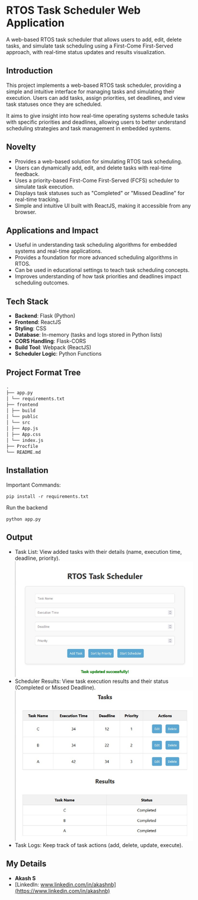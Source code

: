 # RTOS Task Scheduler Web Application

A web-based RTOS task scheduler that allows users to add, edit, delete tasks, and simulate task scheduling using a First-Come First-Served approach, with real-time status updates and results visualization.

## Introduction
This project implements a web-based RTOS task scheduler, providing a simple and intuitive interface for managing tasks and simulating their execution. Users can add tasks, assign priorities, set deadlines, and view task statuses once they are scheduled.

It aims to give insight into how real-time operating systems schedule tasks with specific priorities and deadlines, allowing users to better understand scheduling strategies and task management in embedded systems.

## Novelty
- Provides a web-based solution for simulating RTOS task scheduling.
- Users can dynamically add, edit, and delete tasks with real-time feedback.
- Uses a priority-based First-Come First-Served (FCFS) scheduler to simulate task execution.
- Displays task statuses such as "Completed" or "Missed Deadline" for real-time tracking.
- Simple and intuitive UI built with ReactJS, making it accessible from any browser.

## Applications and Impact
- Useful in understanding task scheduling algorithms for embedded systems and real-time applications.
- Provides a foundation for more advanced scheduling algorithms in RTOS.
- Can be used in educational settings to teach task scheduling concepts.
- Improves understanding of how task priorities and deadlines impact scheduling outcomes.

## Tech Stack
- **Backend**: Flask (Python)
- **Frontend**: ReactJS
- **Styling**: CSS
- **Database**: In-memory (tasks and logs stored in Python lists)
- **CORS Handling**: Flask-CORS
- **Build Tool**: Webpack (ReactJS)
- **Scheduler Logic**: Python Functions

## Project Format Tree
```
.
├── app.py
│ └── requirements.txt
├── frontend
│ ├── build
│ └── public
│ └── src
│ ├── App.js
│ ├── App.css
│ └── index.js
├── Procfile
└── README.md
```


## Installation

Important Commands:
```
pip install -r requirements.txt
```

Run the backend
```
python app.py
```

## Output
- Task List: View added tasks with their details (name, execution time, deadline, priority).
  ![Output](screenshot/rtos1.jpg)
- Scheduler Results: View task execution results and their status (Completed or Missed Deadline).
  ![Output](screenshot/rtos2.jpg)
- Task Logs: Keep track of task actions (add, delete, update, execute).

## My Details
- **Akash S**
- [LinkedIn: www.linkedin.com/in/akashnb](https://www.linkedin.com/in/akashnb)



